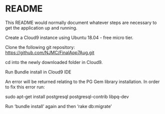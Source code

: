 # README

This README would normally document whatever steps are necessary to get the
application up and running.


  Create a Cloud9 instance using Ubuntu 18.04 - free micro tier.

  Clone the following git repository: https://github.com/NJMC/FinalApp7Aug.git

  cd into the newly downloaded folder in Cloud9.

  Run Bundle install in Cloud9 IDE

  An error will be returned relating to the PG Gem library installation. In order to fix this error run:

  sudo apt-get install postgresql postgresql-contrib libpq-dev

  Run ‘bundle install’ again and then ‘rake db:migrate’
